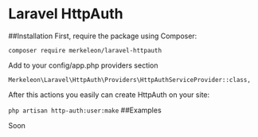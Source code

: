 # Laravel HttpAuth

##Installation
First, require the package using Composer:

`composer require merkeleon/laravel-httpauth`

Add to your config/app.php providers section

`Merkeleon\Laravel\HttpAuth\Providers\HttpAuthServiceProvider::class,`

After this actions you easily can create HttpAuth on your site:

`php artisan http-auth:user:make`
##Examples

Soon